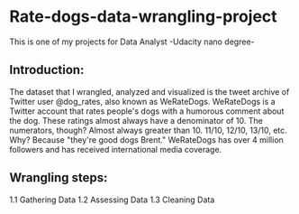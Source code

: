 # Rate-dogs-data-wrangling-project
This is one of my projects for Data Analyst -Udacity nano degree-

## Introduction:
The dataset that I wrangled, analyzed and visualized is the tweet archive of Twitter user @dog_rates, also known as WeRateDogs. WeRateDogs is a Twitter account that rates people's dogs with a humorous comment about the dog. These ratings almost always have a denominator of 10. The numerators, though? Almost always greater than 10. 11/10, 12/10, 13/10, etc. Why? Because "they're good dogs Brent." WeRateDogs has over 4 million followers and has received international media coverage.

## Wrangling steps:
1.1 Gathering Data
1.2 Assessing Data
1.3 Cleaning Data
 
